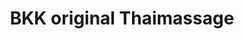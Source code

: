 ---
title: "BKK original Thaimassage"
url: /bad-oldesloe/bkk-original-thaimassage/
shop: Massage
---